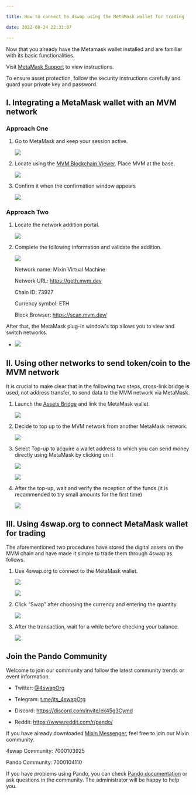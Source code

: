 ```yaml
---

title: How to connect to 4swap using the MetaMask wallet for trading

date: 2022-08-24 22:33:07

---
```



Now that you already have the Metamask wallet installed and are familiar with its basic functionalities.


Visit [MetaMask Support](https://metamask.zendesk.com/hc/en-us) to view instructions.


To ensure asset protection, follow the security instructions carefully and guard your private key and password.


## I. Integrating a MetaMask wallet with an MVM network



### Approach One



1. Go to MetaMask and keep your session active.

      ![](../assets/1-1.png)



2. Locate using the [MVM Blockchain Viewer](https://scan.mvm.dev/). Place MVM at the base.

     ![](../assets/2-2.png)



3. Confirm it when the confirmation window appears 

     ![](../assets/3-3.png)



### Approach Two



1. Locate the network addition portal.

   ![](../assets/4-4.png)



2. Complete the following information and validate the addition.

   ![](../assets/5-5.png)

   Network name: Mixin Virtual Machine

   Network URL: https://geth.mvm.dev 

   Chain ID: 73927

   Currency symbol: ETH

   Block Browser: https://scan.mvm.dev/



After that, the MetaMask plug-in window's top allows you to view and switch networks.



- ![](../assets/6-6.png)



## II. Using other networks to send token/coin to the MVM network



It is crucial to make clear that in the following two steps, cross-link bridge is used, not address transfer, to send data to the MVM network via MetaMask.

1. Launch the [Assets Bridge](https://mvg.finance/) and link the MetaMask wallet. 

   ![](../assets/7-7.png)



2. Decide to top up to the MVM network from another MetaMask network.

   ![](../assets/8-8.png)



3. Select Top-up to acquire a wallet address to which you can send money directly using MetaMask by clicking on it

   ![](../assets/9-9.png)

   ![](../assets/10-10.png)



4. After the top-up, wait and verify the reception of the funds.(it is recommended to try small amounts for the first time)

   ![](../assets/11-11.png)



## III. Using 4swap.org to connect MetaMask wallet for trading


The aforementioned two procedures have stored the digital assets on the MVM chain and have made it simple to trade them through 4swap as follows.



1. Use 4swap.org to connect to the MetaMask wallet.

   ![](../assets/12-12.png)

   ![](../assets/13-13.png)



2. Click “Swap” after choosing the currency and entering the quantity.

   ![](../assets/14-14.png)



3. After the transaction, wait for a while before checking your balance.

   ![](../assets/15-15.png)



## Join the Pando Community



Welcome to join our community and follow the latest community trends or event information.

- Twitter: [@4swapOrg](https://twitter.com/4swapOrg)

- Telegram: [t.me/its_4swapOrg](https://t.co/g7Vioijgjb)

- Discord: https://discord.com/invite/ek45g3Cymd

- Reddit: https://www.reddit.com/r/pando/

If you have already downloaded [Mixin Messenger](https://mixin.one/messenger), feel free to join our Mixin community.


4swap Community: 7000103925

Pando Community: 7000104110


If you have problems using Pando, you can check [Pando documentation](https://docs.pando.im/) or ask questions in the community. The administrator will be happy to help you.